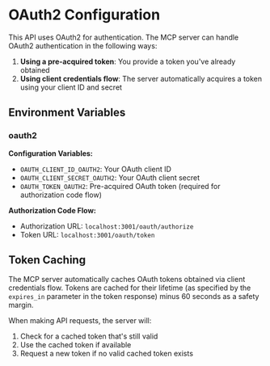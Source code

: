 # OAuth2 Configuration

This API uses OAuth2 for authentication. The MCP server can handle OAuth2 authentication in the following ways:

1. **Using a pre-acquired token**: You provide a token you've already obtained
2. **Using client credentials flow**: The server automatically acquires a token using your client ID and secret

## Environment Variables

### oauth2

**Configuration Variables:**

- `OAUTH_CLIENT_ID_OAUTH2`: Your OAuth client ID
- `OAUTH_CLIENT_SECRET_OAUTH2`: Your OAuth client secret
- `OAUTH_TOKEN_OAUTH2`: Pre-acquired OAuth token (required for authorization code flow)

**Authorization Code Flow:**

- Authorization URL: `localhost:3001/oauth/authorize`
- Token URL: `localhost:3001/oauth/token`

## Token Caching

The MCP server automatically caches OAuth tokens obtained via client credentials flow. Tokens are cached for their lifetime (as specified by the `expires_in` parameter in the token response) minus 60 seconds as a safety margin.

When making API requests, the server will:
1. Check for a cached token that's still valid
2. Use the cached token if available
3. Request a new token if no valid cached token exists
